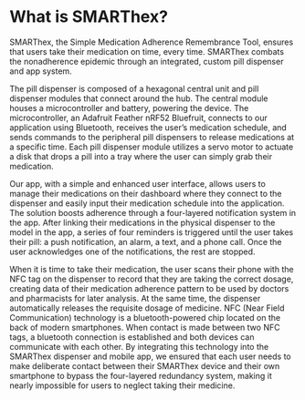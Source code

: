# What is SMARThex?
SMARThex, the Simple Medication Adherence Remembrance Tool, ensures that users take their
medication on time, every time. SMARThex combats the nonadherence epidemic through an
integrated, custom pill dispenser and app system.

The pill dispenser is composed of a hexagonal central unit and pill dispenser modules that
connect around the hub. The central module houses a microcontroller and battery, powering the
device. The microcontroller, an Adafruit Feather nRF52 Bluefruit, connects to our application
using Bluetooth, receives the user’s medication schedule, and sends commands to the peripheral
pill dispensers to release medications at a specific time. Each pill dispenser module utilizes a
servo motor to actuate a disk that drops a pill into a tray where the user can simply grab their
medication.

Our app, with a simple and enhanced user interface, allows users to manage their
medications on their dashboard where they connect to the dispenser and easily input their
medication schedule into the application. The solution boosts adherence through a four-layered
notification system in the app. After linking their medications in the physical dispenser to the
model in the app, a series of four reminders is triggered until the user takes their pill: a push
notification, an alarm, a text, and a phone call. Once the user acknowledges one of the
notifications, the rest are stopped.

When it is time to take their medication, the user scans their phone with the NFC tag on the
dispenser to record that they are taking the correct dosage, creating data of their medication
adherence pattern to be used by doctors and pharmacists for later analysis. At the same time,
the dispenser automatically releases the requisite dosage of medicine. NFC (Near Field
Communication) technology is a bluetooth-powered chip located on the back of modern
smartphones. When contact is made between two NFC tags, a bluetooth connection is
established and both devices can communicate with each other. By integrating this technology
into the SMARThex dispenser and mobile app, we ensured that each user needs to make
deliberate contact between their SMARThex device and their own smartphone to bypass the
four-layered redundancy system, making it nearly impossible for users to neglect taking their
medicine.
